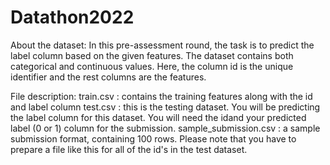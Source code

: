 # Datathon2022

About the dataset:
In this pre-assessment round, the task is to predict the label column based on the given features. The dataset contains both categorical and continuous values. Here, the column id is the unique identifier and the rest columns are the features.

File description:
train.csv : contains the training features along with the id and label column
test.csv : this is the testing dataset. You will be predicting the label column for this dataset. You will need the idand your predicted label (0 or 1) column for the submission.
sample_submission.csv : a sample submission format, containing 100 rows.
Please note that you have to prepare a file like this for all of the id's in the test dataset.
